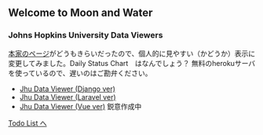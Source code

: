 ## Welcome to Moon and Water 

### Johns Hopkins University Data Viewers

[本家のページ](https://coronavirus.jhu.edu/map.html)がどうもきらいだったので、個人的に見やすい（かどうか）表示に変更してみました。Daily Status Chart　はなんでしょう？
無料のherokuサーバを使っているので、遅いのはご勘弁ください。

* [Jhu Data Viewer (Django ver)](https://evening-citadel-78425.herokuapp.com/)
* [Jhu Data Viewer (Laravel ver)](https://enigmatic-headland-10606.herokuapp.com/)
* [Jhu Data Viewer (Vue ver)](https://aqueous-island-08441.herokuapp.com/) 鋭意作成中


[Todo List へ](page2.md)
